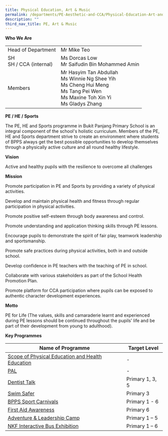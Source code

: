 ```yaml
---
title: Physical Education, Art & Music
permalink: /departments/PE-Aesthetic-and-CCA/Physical-Education-Art-and-Music/
description: ""
third_nav_title: PE, Art & Music
---
```



**Who We Are** 



|  |  | 
| -------- | -------- | 
| Head of Department     | Mr Mike Teo     | 
|SH<br>SH / CCA (internal)|Ms Dorcas Low<br>Mr Saifudin Bin Mohammed Amin
|Members|Mr Hasyim Tan Abdullah<br>Ms Winnie Ng Shee Yih<br>Ms Cheng Hui Meng<br>Ms Tang Pei Wen<br>Ms Maxine Toh Xin Yi<br>Ms Gladys Zhang

**PE / HE / Sports**

The PE, HE and Sports programme in Bukit Panjang Primary School is an integral component of the school's holistic curriculum. Members of the PE, HE and Sports department strive to create an environment where students of BPPS always get the best possible opportunities to develop themselves through a physically active culture and all round healthy lifestyle.


**Vision**

Active and healthy pupils with the resilience to overcome all challenges
 
**Mission**

Promote participation in PE and Sports by providing a variety of physical activities.

Develop and maintain physical health and fitness through regular participation in physical activities.
        
Promote positive self-esteem through body awareness and control.

Promote understanding and application thinking skills through PE lessons.

Encourage pupils to demonstrate the spirit of fair play, teamwork leadership and sportsmanship.

Promote safe practices during physical activities, both in and outside school.

Develop confidence in PE teachers with the teaching of PE in school.

Collaborate with various stakeholders as part of the School Health Promotion Plan.

Promote platform for CCA participation where pupils can be exposed to authentic character development experiences. 
 

**Motto**

PE for Life (The values, skills and camaraderie learnt and experienced during PE lessons should be continued throughout the pupils’ life and be part of their development from young to adulthood). 

**Key Programmes**



| Name of Programme | Target Level | 
| -------- | -------- | 
| [Scope of Physical Education and Health Education](/departments/PE-Aesthetic-and-CCA/Scope-of-Physical-Education-and-Health-Education-Programme)|-
|[PAL](/departments/PE-Aesthetic-and-CCA/pal-at-bpps)|-
|[Dentist Talk](/departments/PE-Aesthetic-and-CCA/Primary-1-Dental-Talk)|Primary 1, 3, 5
|[Swim Safer](/departments/PE-Aesthetic-and-CCA/swimsafer-2-0-programme)|Primary 3
|[BPPS Sport Carnivals](/departments/PE-Aesthetic-and-CCA/Sports-Carnival)|Primary 1 - 6 
|[First Aid Awareness](/departments/PE-Aesthetic-and-CCA/p6-first-aid-awareness-programme)|Primary 6
|[Adventure & Leadership Camp](/departments/PE-Aesthetic-and-CCA/adventure-and-leadership-camp)|Primary 1 – 5
|[NKF Interactive Bus Exhibition](/departments/PE-Aesthetic-and-CCA/NKF-Kidney-Health-Education-Talk)|Primary 1 – 6